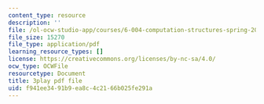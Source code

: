 ```yaml
---
content_type: resource
description: ''
file: /ol-ocw-studio-app/courses/6-004-computation-structures-spring-2017/f941ee3491b9ea8c4c2166b025fe291a_UuUPG_amkWc.pdf
file_size: 15270
file_type: application/pdf
learning_resource_types: []
license: https://creativecommons.org/licenses/by-nc-sa/4.0/
ocw_type: OCWFile
resourcetype: Document
title: 3play pdf file
uid: f941ee34-91b9-ea8c-4c21-66b025fe291a
---
```

